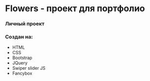 # Flowers - проект для портфолио
### Личный проект

### Создан на: 
- HTML
- CSS
- Bootstrap
- JQuery
- Swiper slider JS
- Fancybox
